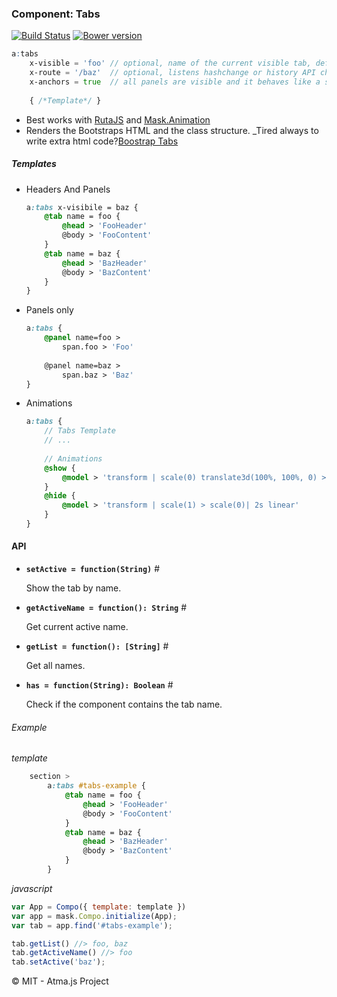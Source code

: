 ### Component: Tabs
[![Build Status](https://travis-ci.org/atmajs/compo-tabs.png?branch=master)](https://travis-ci.org/atmajs/compo-tabs)
[![Bower version](https://badge.fury.io/bo/compo-tabs.svg)](http://badge.fury.io/bo/compo-tabs)

```scss
a:tabs
	x-visible = 'foo' // optional, name of the current visible tab, default - the first one
	x-route = '/baz'  // optional, listens hashchange or history API changes
	x-anchors = true  // all panels are visible and it behaves like a scrollspy
	
	{ /*Template*/ }
```

- Best works with [RutaJS](https://github.com/atmajs/ruta) and [Mask.Animation](https://github.com/atmajs/mask-animation)
- Renders the Bootstraps HTML and the class structure. _Tired always to write extra html code?[Boostrap Tabs](http://getbootstrap.com/javascript/#tabs-usage)

##### Templates
- Headers And Panels

	```scss
	a:tabs x-visibile = baz {
		@tab name = foo {
			@head > 'FooHeader'
			@body > 'FooContent' 
		}
		@tab name = baz {
			@head > 'BazHeader'
			@body > 'BazContent' 
		}
	}
	```
	
- Panels only

	```scss
	a:tabs {
		@panel name=foo >
			span.foo > 'Foo'
		
		@panel name=baz >
			span.baz > 'Baz'
	}
	```
	
- Animations

	```scss
	a:tabs {
		// Tabs Template
		// ...
		
		// Animations
		@show {
			@model > 'transform | scale(0) translate3d(100%, 100%, 0) > scale(1) translate3d(0, 0, 0) | 2s linear'
		}
		@hide {
			@model > 'transform | scale(1) > scale(0)| 2s linear'
		}
	}
	```
	
#### API

- **`setActive = function(String)`** <a name='setActive'>#</a>
	
	Show the tab by name.
	
- **`getActiveName = function(): String`** <a name='getActiveName'>#</a>
	
	Get current active name.

- **`getList = function(): [String]`** <a name='getList'>#</a>

	Get all names.
	
- **`has = function(String): Boolean`** <a name='has'>#</a>

	Check if the component contains the tab name.


###### Example
_template_
```scss
	section >
		a:tabs #tabs-example {
			@tab name = foo {
				@head > 'FooHeader'
				@body > 'FooContent' 
			}
			@tab name = baz {
				@head > 'BazHeader'
				@body > 'BazContent' 
			}
		}
```
_javascript_
```javascript
var App = Compo({ template: template })
var app = mask.Compo.initialize(App);
var tab = app.find('#tabs-example');

tab.getList() //> foo, baz
tab.getActiveName() //> foo
tab.setActive('baz');
```


:copyright: MIT - Atma.js Project